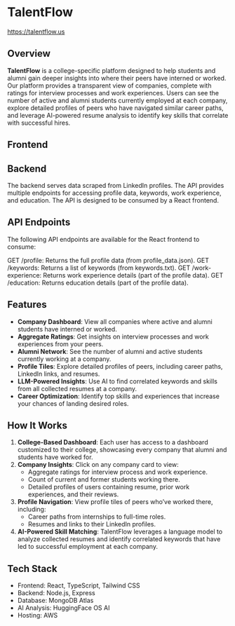 # TalentFlow
https://talentflow.us

## **Overview**
**TalentFlow** is a college-specific platform designed to help students and alumni gain deeper insights into where their peers have interned or worked. Our platform provides a transparent view of companies, complete with ratings for interview processes and work experiences. Users can see the number of active and alumni students currently employed at each company, explore detailed profiles of peers who have navigated similar career paths, and leverage AI-powered resume analysis to identify key skills that correlate with successful hires.

## **Frontend**

## **Backend**
The backend serves data scraped from LinkedIn profiles. The API provides multiple endpoints for accessing profile data, keywords, work experience, and education. The API is designed to be consumed by a React frontend.

## **API Endpoints**
The following API endpoints are available for the React frontend to consume:

GET /profile: Returns the full profile data (from profile_data.json).
GET /keywords: Returns a list of keywords (from keywords.txt).
GET /work-experience: Returns work experience details (part of the profile data).
GET /education: Returns education details (part of the profile data).

## **Features**
- **Company Dashboard**: View all companies where active and alumni students have interned or worked.
- **Aggregate Ratings**: Get insights on interview processes and work experiences from your peers.
- **Alumni Network**: See the number of alumni and active students currently working at a company.
- **Profile Tiles**: Explore detailed profiles of peers, including career paths, LinkedIn links, and resumes.
- **LLM-Powered Insights**: Use AI to find correlated keywords and skills from all collected resumes at a company.
- **Career Optimization**: Identify top skills and experiences that increase your chances of landing desired roles.

## **How It Works**
1. **College-Based Dashboard**: Each user has access to a dashboard customized to their college, showcasing every company that alumni and students have worked for.
2. **Company Insights**: Click on any company card to view:
   - Aggregate ratings for interview process and work experience.
   - Count of current and former students working there.
   - Detailed profiles of users containing resume, prior work experiences, and their reviews.
3. **Profile Navigation**: View profile tiles of peers who’ve worked there, including:
   - Career paths from internships to full-time roles.
   - Resumes and links to their LinkedIn profiles.
4. **AI-Powered Skill Matching**: TalentFlow leverages a language model to analyze collected resumes and identify correlated keywords that have led to successful employment at each company.

## **Tech Stack**
 - Frontend: React, TypeScript, Tailwind CSS
 - Backend: Node.js, Express
 - Database: MongoDB Atlas
 - AI Analysis: HuggingFace OS AI
 - Hosting: AWS

